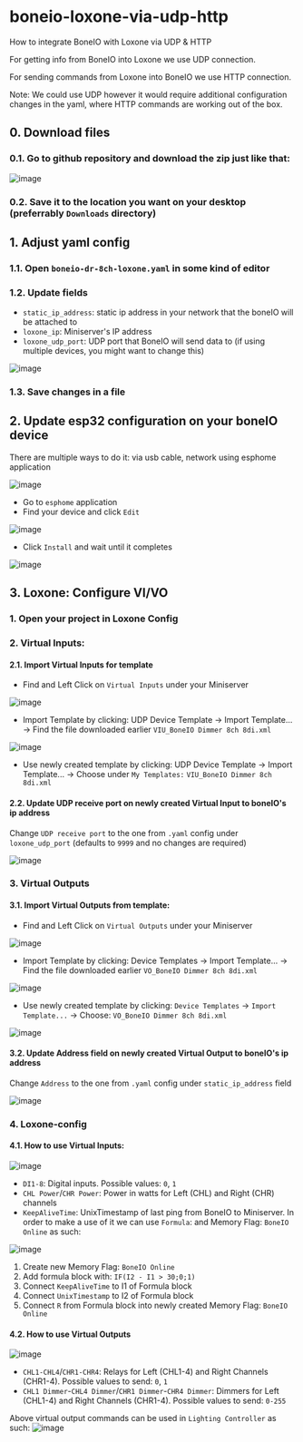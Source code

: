 # boneio-loxone-via-udp-http
How to integrate BoneIO with Loxone via UDP & HTTP

For getting info from BoneIO into Loxone we use UDP connection.

For sending commands from Loxone into BoneIO we use HTTP connection. 

Note: We could use UDP however it would require additional configuration changes in the yaml, where HTTP commands are working out of the box.

## 0. Download files
### 0.1. Go to github repository and download the zip just like that:

![image](https://github.com/user-attachments/assets/94b8d49c-6d91-4ca6-af7c-9ff73deaf68d)

### 0.2. Save it to the location you want on your desktop (preferrably `Downloads` directory)

## 1. Adjust yaml config
### 1.1. Open `boneio-dr-8ch-loxone.yaml` in some kind of editor
### 1.2. Update fields
- `static_ip_address`: static ip address in your network that the boneIO will be attached to
- `loxone_ip`: Miniserver's IP address
- `loxone_udp_port`: UDP port that BoneIO will send data to (if using multiple devices, you might want to change this)

![image](https://github.com/user-attachments/assets/628f7fa1-6ad5-4a75-bff1-a638898d66c3)

### 1.3. Save changes in a file

## 2. Update esp32 configuration on your boneIO device
There are multiple ways to do it: via usb cable, network using esphome application

![image](https://github.com/user-attachments/assets/c75c41ee-8efa-456c-9dbc-775f1e054bcd)

- Go to `esphome` application
- Find your device and click `Edit`

![image](https://github.com/user-attachments/assets/a86256df-6a80-4177-b391-7ce38851b8f3)

- Click `Install` and wait until it completes

![image](https://github.com/user-attachments/assets/2058e19d-c60f-4503-96a7-49ad2a9a6a23)

## 3. Loxone: Configure VI/VO
### 1. Open your project in Loxone Config
### 2. Virtual Inputs: 
#### 2.1. Import Virtual Inputs for template
- Find and Left Click on `Virtual Inputs` under your Miniserver

![image](https://github.com/user-attachments/assets/b630367a-bca5-480b-8aca-5cc0844665a5)

- Import Template by clicking: UDP Device Template -> Import Template... -> Find the file downloaded earlier `VIU_BoneIO Dimmer 8ch 8di.xml`

![image](https://github.com/user-attachments/assets/f0db4d49-bd27-4def-8144-d119bb68e405)

- Use newly created template by clicking: UDP Device Template -> Import Template... -> Choose under `My Templates:` `VIU_BoneIO Dimmer 8ch 8di.xml`

#### 2.2. Update UDP receive port on newly created Virtual Input to boneIO's ip address
Change `UDP receive port` to the one from `.yaml` config under `loxone_udp_port` (defaults to `9999` and no changes are required)

![image](https://github.com/user-attachments/assets/88162506-edf8-460a-ab51-56b4488d737f)

### 3. Virtual Outputs
#### 3.1. Import Virtual Outputs from template:
- Find and Left Click on `Virtual Outputs` under your Miniserver

![image](https://github.com/user-attachments/assets/c095a468-4b75-4369-9a51-40cdcb07fcc5)

- Import Template by clicking: Device Templates -> Import Template... -> Find the file downloaded earlier `VO_BoneIO Dimmer 8ch 8di.xml`

![image](https://github.com/user-attachments/assets/fa479c0f-1713-4f96-9634-c2f699cd6cb5)

- Use newly created template by clicking: `Device Templates` -> `Import Template...` -> Choose: `VO_BoneIO Dimmer 8ch 8di.xml`

![image](https://github.com/user-attachments/assets/bd540715-09e6-43e3-ab2c-92b0ff72ba12)

#### 3.2. Update Address field on newly created Virtual Output to boneIO's ip address
Change `Address` to the one from `.yaml` config under `static_ip_address` field

![image](https://github.com/user-attachments/assets/4f334829-3454-4cd2-b35e-0cc0fd03abf3)

### 4. Loxone-config
#### 4.1. How to use Virtual Inputs:

![image](https://github.com/user-attachments/assets/e191fe7d-158e-4d3c-aad6-36361c3a4706)

- `DI1-8`: Digital inputs. Possible values: `0`, `1`
- `CHL Power`/`CHR Power`: Power in watts for Left (CHL) and Right (CHR) channels
- `KeepAliveTime`: UnixTimestamp of last ping from BoneIO to Miniserver.
In order to make a use of it we can use `Formula`: and Memory Flag: `BoneIO Online` as such:

![image](https://github.com/user-attachments/assets/bfddcd08-f44d-4bf3-b064-8a1829568fe3)

1. Create new Memory Flag: `BoneIO Online`
2. Add formula block with: `IF(I2 - I1 > 30;0;1)`
3. Connect `KeepAliveTime` to I1 of Formula block
4. Connect `UnixTimestamp` to I2 of Formula block
5. Connect `R` from Formula block into newly created Memory Flag: `BoneIO Online`

#### 4.2. How to use Virtual Outputs

![image](https://github.com/user-attachments/assets/8c2613ba-098a-464d-9ef9-d1a1634b9867)

- `CHL1-CHL4`/`CHR1-CHR4`: Relays for Left (CHL1-4) and Right Channels (CHR1-4). Possible values to send: `0`, `1`
- `CHL1 Dimmer`-`CHL4 Dimmer`/`CHR1 Dimmer`-`CHR4 Dimmer`: Dimmers for Left (CHL1-4) and Right Channels (CHR1-4). Possible values to send: `0-255`

Above virtual output commands can be used in `Lighting Controller` as such:
![image](https://github.com/user-attachments/assets/b1bf52b8-7c29-4495-b685-c0f066789083)


